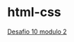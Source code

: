 # html-css
<a href="https://danilocesar021.github.io/html-css/desafio10m2/vaipls/Pagina1.html">Desafio 10 modulo 2 </a>